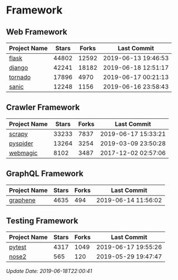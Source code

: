 # Framework

## Web Framework

| Project Name | Stars | Forks | Last Commit |
| ------------ | ----- | ----- | ----------- |
| [flask](https://github.com/pallets/flask) | 44802 | 12592 | 2019-06-13 19:46:53 |
| [django](https://github.com/django/django) | 42241 | 18182 | 2019-06-18 12:51:17 |
| [tornado](https://github.com/tornadoweb/tornado) | 17896 | 4970 | 2019-06-17 00:21:13 |
| [sanic](https://github.com/huge-success/sanic) | 12248 | 1156 | 2019-06-16 23:58:43 |

## Crawler Framework

| Project Name | Stars | Forks | Last Commit |
| ------------ | ----- | ----- | ----------- |
| [scrapy](https://github.com/scrapy/scrapy) | 33233 | 7837 | 2019-06-17 15:33:21 |
| [pyspider](https://github.com/binux/pyspider) | 13264 | 3254 | 2019-03-09 23:50:28 |
| [webmagic](https://github.com/code4craft/webmagic) | 8102 | 3487 | 2017-12-02 02:57:06 |

## GraphQL Framework

| Project Name | Stars | Forks | Last Commit |
| ------------ | ----- | ----- | ----------- |
| [graphene](https://github.com/graphql-python/graphene) | 4635 | 494 | 2019-06-14 11:56:02 |

## Testing Framework

| Project Name | Stars | Forks | Last Commit |
| ------------ | ----- | ----- | ----------- |
| [pytest](https://github.com/pytest-dev/pytest) | 4317 | 1049 | 2019-06-17 19:55:26 |
| [nose2](https://github.com/nose-devs/nose2) | 565 | 120 | 2019-05-29 19:47:47 |

*Update Date: 2019-06-18T22:00:41*